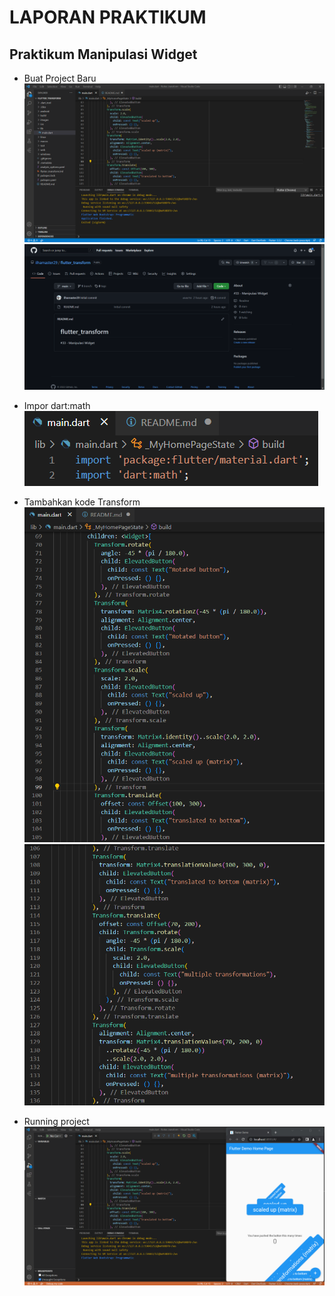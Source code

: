 # LAPORAN PRAKTIKUM



## Praktikum Manipulasi Widget

- Buat Project Baru
![Screenshot](images/project_baru_flutter_transform.png)
![Screenshot](images/github_flutter_transform.png)

- Impor dart:math
![Screenshot](images/import_dart-math.png)

- Tambahkan kode Transform
![Screenshot](images/widget_transform.png)
![Screenshot](images/widget_transform2.png)

- Running project
![Screenshot](images/running_praktikum.png)


